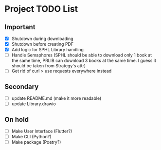 # Project TODO List

## Important
- [x] Shutdown during downloading
- [x] Shutdown before creating PDF
- [x] Add logic for SPHL Library handling
- [ ] Handle Semaphores (SPHL should be able to download only 1 book at the same time, PRLIB can download 3 books at the same time. I guess it should be taken from Strategy's attr)
- [ ] Get rid of curl > use requests everywhere instead

## Secondary
- [ ] update README.md (make it more readable)
- [ ] update Library.drawio

## On hold
- [ ] Make User Interface (Flutter?)
- [ ] Make CLI (Python?)
- [ ] Make package (Poetry?)